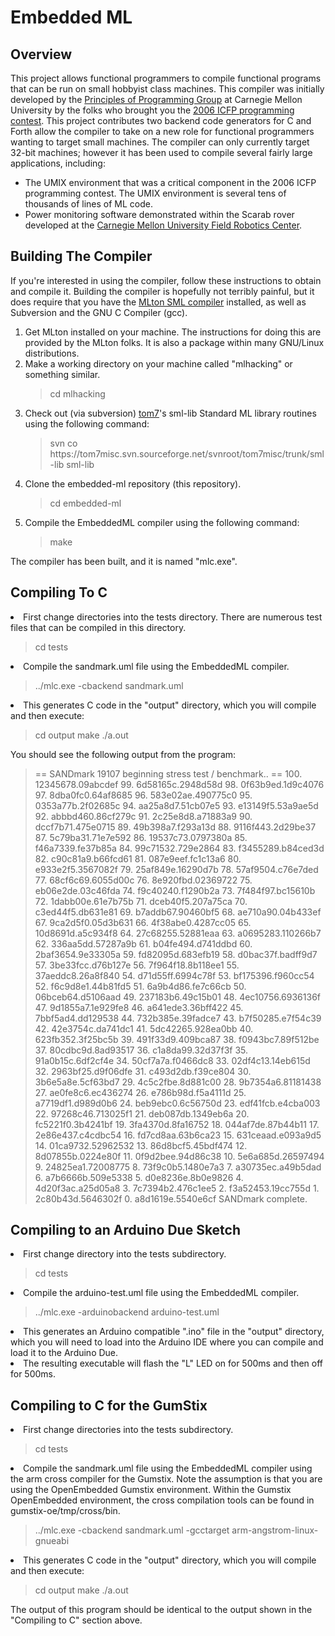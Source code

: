 Embedded ML
===========

Overview
--------

<p>This project allows functional programmers to compile functional
programs that can be run on small hobbyist class machines. This
compiler was initially developed by the <a
href="http://www.cs.cmu.edu/afs/cs/Web/Groups/pop/pop.html">Principles
of Programming Group</a> at Carnegie Mellon University by the folks
who brought you the <a href="http://www.boundvariable.org">2006 ICFP
programming contest</a>.  This project contributes two backend code
generators for C and Forth allow the compiler to take on a new role
for functional programmers wanting to target small machines.  The
compiler can only currently target 32-bit machines; however it has
been used to compile several fairly large applications, including:
</p>

<ul>

<li>The UMIX environment that was a critical component in the 2006
ICFP programming contest.  The UMIX environment is several tens of
thousands of lines of ML code.
</li>

<li>Power monitoring software demonstrated within the Scarab rover
developed at the <a href="http://www.frc.ri.cmu.edu">Carnegie Mellon
University Field Robotics Center</a>.  </li>

</ul>

Building The Compiler
---------------------

<p>If you're interested in using the compiler, follow these
instructions to obtain and compile it.  Building the compiler is
hopefully not terribly painful, but it does require that you have the
<a href="http://mlton.org">MLton SML compiler</a> installed, as well
as Subversion and the GNU C Compiler (gcc).</p>

<ol>

<li>
Get MLton installed on your machine.  The instructions for doing this
are provided by the MLton folks.  It is also a package within many
GNU/Linux distributions.
</li>

<li>
Make a working directory on your machine called "mlhacking" or something similar.
</li>

<blockquote>
cd mlhacking
</blockquote>

<li>
Check out (via subversion) <a href="http://tom7.org">tom7</a>'s
sml-lib Standard ML library routines using the following command:
</li>

<blockquote>
svn co https://tom7misc.svn.sourceforge.net/svnroot/tom7misc/trunk/sml-lib sml-lib
</blockquote>

<li>
Clone the embedded-ml repository (this repository).
</li>

<blockquote>
cd embedded-ml
</blockquote>

<li>
Compile the EmbeddedML compiler using the following command:
</li>

<blockquote>
make
</blockquote>

</ol>

<p>
The compiler has been built, and it is named "mlc.exe".  
</p>


Compiling To C
--------------

<li>
First change directories into the tests directory.  There are numerous test files that can be compiled in this directory.
</li>

<blockquote>
cd tests
</blockquote>

<li>
Compile the sandmark.uml file using the EmbeddedML compiler.
</li>

<blockquote>
../mlc.exe -cbackend sandmark.uml
</blockquote>

<li>
This generates C code in the "output" directory, which you will compile and then execute:
</li>

<blockquote>
cd output
make
./a.out
</blockquote>


You should see the following output from the program:

<blockquote>
 == SANDmark 19107 beginning stress test / benchmark.. ==
100. 12345678.09abcdef
99. 6d58165c.2948d58d
98. 0f63b9ed.1d9c4076
97. 8dba0fc0.64af8685
96. 583e02ae.490775c0
95. 0353a77b.2f02685c
94. aa25a8d7.51cb07e5
93. e13149f5.53a9ae5d
92. abbbd460.86cf279c
91. 2c25e8d8.a71883a9
90. dccf7b71.475e0715
89. 49b398a7.f293a13d
88. 9116f443.2d29be37
87. 5c79ba31.71e7e592
86. 19537c73.0797380a
85. f46a7339.fe37b85a
84. 99c71532.729e2864
83. f3455289.b84ced3d
82. c90c81a9.b66fcd61
81. 087e9eef.fc1c13a6
80. e933e2f5.3567082f
79. 25af849e.16290d7b
78. 57af9504.c76e7ded
77. 68cf6c69.6055d00c
76. 8e920fbd.02369722
75. eb06e2de.03c46fda
74. f9c40240.f1290b2a
73. 7f484f97.bc15610b
72. 1dabb00e.61e7b75b
71. dceb40f5.207a75ca
70. c3ed44f5.db631e81
69. b7addb67.90460bf5
68. ae710a90.04b433ef
67. 9ca2d5f0.05d3b631
66. 4f38abe0.4287cc05
65. 10d8691d.a5c934f8
64. 27c68255.52881eaa
63. a0695283.110266b7
62. 336aa5dd.57287a9b
61. b04fe494.d741ddbd
60. 2baf3654.9e33305a
59. fd82095d.683efb19
58. d0bac37f.badff9d7
57. 3be33fcc.d76b127e
56. 7f964f18.8b118ee1
55. 37aeddc8.26a8f840
54. d71d55ff.6994c78f
53. bf175396.f960cc54
52. f6c9d8e1.44b81fd5
51. 6a9b4d86.fe7c66cb
50. 06bceb64.d5106aad
49. 237183b6.49c15b01
48. 4ec10756.6936136f
47. 9d1855a7.1e929fe8
46. a641ede3.36bff422
45. 7bbf5ad4.dd129538
44. 732b385e.39fadce7
43. b7f50285.e7f54c39
42. 42e3754c.da741dc1
41. 5dc42265.928ea0bb
40. 623fb352.3f25bc5b
39. 491f33d9.409bca87
38. f0943bc7.89f512be
37. 80cdbc9d.8ad93517
36. c1a8da99.32d37f3f
35. 91a0b15c.6df2cf4e
34. 50cf7a7a.f0466dc8
33. 02df4c13.14eb615d
32. 2963bf25.d9f06dfe
31. c493d2db.f39ce804
30. 3b6e5a8e.5cf63bd7
29. 4c5c2fbe.8d881c00
28. 9b7354a6.81181438
27. ae0fe8c6.ec436274
26. e786b98d.f5a4111d
25. a7719df1.d989d0b6
24. beb9ebc0.6c56750d
23. edf41fcb.e4cba003
22. 97268c46.713025f1
21. deb087db.1349eb6a
20. fc5221f0.3b4241bf
19. 3fa4370d.8fa16752
18. 044af7de.87b44b11
17. 2e86e437.c4cdbc54
16. fd7cd8aa.63b6ca23
15. 631ceaad.e093a9d5
14. 01ca9732.52962532
13. 86d8bcf5.45bdf474
12. 8d07855b.0224e80f
11. 0f9d2bee.94d86c38
10. 5e6a685d.26597494
9. 24825ea1.72008775
8. 73f9c0b5.1480e7a3
7. a30735ec.a49b5dad
6. a7b6666b.509e5338
5. d0e8236e.8b0e9826
4. 4d20f3ac.a25d05a8
3. 7c7394b2.476c1ee5
2. f3a52453.19cc755d
1. 2c80b43d.5646302f
0. a8d1619e.5540e6cf
SANDmark complete.
</blockquote>
</ol>


Compiling to an Arduino Due Sketch
----------------------------------

<li>
First change directory into the tests subdirectory.
</li>

<blockquote>
cd tests
</blockquote>

<li>
Compile the arduino-test.uml file using the EmbeddedML compiler.
</li>

<blockquote>
../mlc.exe -arduinobackend arduino-test.uml
</blockquote>

<li>
This generates an Arduino compatible ".ino" file in the "output"
directory, which you will need to load into the Arduino IDE where you
can compile and load it to the Arduino Due.
</li>

<li>
The resulting executable will flash the "L" LED on for 500ms and then
off for 500ms.
</li>


Compiling to C for the GumStix
------------------------------

<li>
First change directories into the tests subdirectory.
</li>

<blockquote>
cd tests
</blockquote>

<li>
Compile the sandmark.uml file using the EmbeddedML compiler using the
arm cross compiler for the Gumstix.  Note the assumption is that you
are using the OpenEmbedded Gumstix environment.  Within the Gumstix
OpenEmbedded environment, the cross compilation tools can be found in
gumstix-oe/tmp/cross/bin.</li>

<blockquote>
../mlc.exe -cbackend sandmark.uml -gcctarget arm-angstrom-linux-gnueabi
</blockquote>

<li>
This generates C code in the "output" directory, which you will compile and then execute:
</li>

<blockquote>
cd output
make
./a.out
</blockquote>

The output of this program should be identical to the output shown in the "Compiling to C" section above.

